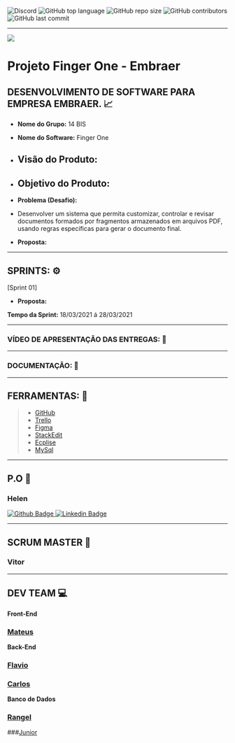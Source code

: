![Discord](https://img.shields.io/discord/816848656749297674?style=for-the-badge) ![GitHub top language](https://img.shields.io/github/languages/top/mateuscamargo/14bis?style=for-the-badge)   ![GitHub repo size](https://img.shields.io/github/repo-size/mateuscamargo/14bis?style=for-the-badge)  ![GitHub contributors](https://img.shields.io/github/contributors/mateuscamargo/14bis?style=for-the-badge) ![GitHub last commit](https://img.shields.io/github/last-commit/mateuscamargo/14bis?style=for-the-badge)  
 
 


---
![](https://github.com/mateuscamargo/14bis/blob/main/Logo/Logo.png) 

# Projeto Finger One - Embraer 

## DESENVOLVIMENTO DE SOFTWARE PARA EMPRESA EMBRAER. :chart_with_upwards_trend:

- **Nome do Grupo:** 14 BIS
- **Nome do Software:**  Finger One
- **Visão do Produto:** 
   -   
  
 - **Objetivo do Produto:** 
   -
  
- **Problema (Desafio):** 

- Desenvolver um sistema que permita customizar, controlar e revisar documentos formados por fragmentos armazenados em arquivos PDF, usando regras especificas para gerar o documento final.

- **Proposta:**


---

## SPRINTS: :gear:

[Sprint 01]


- **Proposta:**


**Tempo da Sprint:** 18/03/2021 á 28/03/2021

---

### VÍDEO DE APRESENTAÇÃO DAS ENTREGAS: :movie_camera:



---
### DOCUMENTAÇÃO: :book: 

---
## FERRAMENTAS: :wrench:
> - [GitHub](https://github.com/assenvitor/ProjetoTecSUS)
> - [Trello](https://trello.com)
> - [Figma](https://www.figma.com/)
> - [StackEdit]( https://stackedit.io/)
> - [Ecplise](https://www.eclipse.org/downloads/)
> - [MySql](https://www.mysql.com/)

---
## P.O :dart:

### Helen 

[
![Github Badge](http://img.shields.io/badge/GitHub-100000?style=for-the-badge&logo=github&logoColor=white&link=https://github.com/HelenAlevato)
](https://github.com/HelenAlevato)
[![Linkedin Badge](https://img.shields.io/badge/LinkedIn-0077B5?style=for-the-badge&logo=linkedin&logoColor=white=https://www.linkedin.com/in/helen-alevato/)](https://www.linkedin.com/in/helen-alevato/)




 ---
## SCRUM MASTER :robot:

### Vitor

---
## DEV TEAM :computer: 
**Front-End**
### [Mateus](https://github.com/mateuscamargo)

**Back-End**
### [Flavio](https://github.com/flavioalepereira)
### [Carlos](https://github.com/chdsLopes)

**Banco de Dados**
### [Rangel](https://github.com/rangelandrade)
###[Junior](https://github.com/joseforneiro)









<!--stackedit_data:
eyJoaXN0b3J5IjpbMTE1NDc2MTE4NywtMTI0MDQxODAxNiwtMT
QwOTYwNjI2MSwtMTAzNjEzNzA0MywtMTA1MDkwMzQzMiwxOTI4
NjI1MTMxLDE0MjcyMzE0MzUsMTE3MTI3ODQ0OCw1ODE0MTEwMT
csLTEyMDMwMTUxMjksLTE0OTU3OTU2NjUsMzE3MzMwODI4LDEz
NzExNzc0NTIsOTk2ODk1MzM0LDk5Njg5NTMzNCwtNzYxMzYxND
QxLC0xNjgxOTE2NzE1LDQ2MjcxNDcyMiw1NzYyNzAzNTUsMTEw
NDQwNzY2Ml19
-->